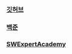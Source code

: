 ### [깃허브](https://github.com/wndgur2)
### [백준](https://www.acmicpc.net/user/wndgur2)
### [SWExpertAcademy](https://swexpertacademy.com/main/userpage/home/userHome.do?userId=AY9bT9Ma97cDFAS1)